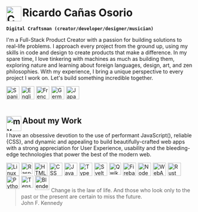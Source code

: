 # <img align="left" alt="Colombia" width="40px" src="https://api.iconify.design/twemoji/flag-colombia.svg" /> Ricardo Cañas Osorio

**`Digital Craftsman (creator/developer/designer/musician)`**

I'm a Full-Stack Product Creator with a passion for building solutions to real-life problems. I approach every project from the ground up, using my skills in code and design to create products that make a difference. In my spare time, I love tinkering with machines as much as building them, exploring nature and learning about foreign languages, design, art, and zen philosophies. With my experience, I bring a unique perspective to every project I work on. Let's build something incredible together.

<img align="left" alt="Spanish" width="35px" style="margin-right:5px;" src="https://api.iconify.design/twemoji/flag-spain.svg" />
<img align="left" alt="English" width="35px" style="margin-right:5px;" src="https://api.iconify.design/twemoji/flag-united-kingdom.svg" />
<img align="left" alt="French" width="35px" style="margin-right:5px;" src="https://api.iconify.design/twemoji/flag-france.svg" />
<img align="left" alt="German" width="35px" style="margin-right:5px;" src="https://api.iconify.design/twemoji/flag-germany.svg" />
<img align="left" alt="Japanese" width="35px" style="margin-right:5px;" src="https://api.iconify.design/twemoji/flag-japan.svg" />

<br><br><br>

## <img align="left" alt="my-work" width="40px" src="https://api.iconify.design/emojione-v1/old-personal-computer.svg" /> About my Work

I have an obsessive devotion to the use of performant JavaScript(), reliable {CSS}, and dynamic and appealing <HTML> to build beautifully-crafted web apps with a strong appreciation for User Experience, usability and the bleeding-edge technologies that power the best of the modern web.

<img align="left" alt="Linux" width="35px" style="margin-right:5px;" src="https://api.iconify.design/logos/linux-tux.svg" />
<img align="left" alt="RaspberryPi" width="30px" style="margin-right:5px;" src="https://api.iconify.design/logos/raspberry-pi.svg"/>
<img align="left" alt="HTML" width="35px" style="margin-right:5px;" src="https://api.iconify.design/vscode-icons/file-type-html.svg" />
<img align="left" alt="CSS" width="35px" style="margin-right:5px;" src="https://api.iconify.design/vscode-icons/file-type-css.svg" />
<img align="left" alt="JavaScript" width="35px" style="margin-right:5px;" src="https://api.iconify.design/vscode-icons/file-type-js-official.svg" />
<img align="left" alt="TypeScript" width="35px" style="margin-right:5px;" src="https://api.iconify.design/vscode-icons/file-type-typescript-official.svg" />
<img align="left" alt="Svelte" width="35px" style="margin-right:5px;" src="https://api.iconify.design/vscode-icons/file-type-svelte.svg" />
<img align="left" alt="Qwik" width="32px" style="margin-right:5px;" src="https://api.iconify.design/logos/qwik.svg" />
<img align="left" alt="Firebase" width="35px" style="margin-right:5px;" src="https://api.iconify.design/vscode-icons/file-type-firebase.svg"/>
<img align="left" alt="NodeJS" width="35px" style="margin-right:5px;" src="https://api.iconify.design/vscode-icons/file-type-node.svg" />
<img align="left" alt="WebAssembly" width="35px" style="margin-right:5px;" src="https://api.iconify.design/vscode-icons/file-type-wasm.svg" />
<img align="left" alt="Rust" width="35px" style="margin-right:5px;" src="https://api.iconify.design/vscode-icons/file-type-rust.svg" />
<img align="left" alt="Python" width="35px" style="margin-right:5px;" src="https://api.iconify.design/vscode-icons/file-type-python.svg" />
<img align="left" alt="TensorFlow" width="32px" style="margin-right:5px;" src="https://api.iconify.design/logos/tensorflow.svg"/>
<img align="left" alt="Blender" width="38px" style="margin-right:5px;" src="https://api.iconify.design/logos/blender.svg"/>

<br><br><br>
  
> Change is the law of life. And those who look only to the past or the present are certain to miss the future.
> <br>
> John F. Kennedy
